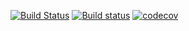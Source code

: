 [![Build Status](https://travis-ci.org/Frederick-S/onemark.svg?branch=master)](https://travis-ci.org/Frederick-S/onemark) [![Build status](https://ci.appveyor.com/api/projects/status/34bb6bb8lvmrtuss/branch/master?svg=true)](https://ci.appveyor.com/project/Frederick-S/onemark/branch/master) [![codecov](https://codecov.io/gh/Frederick-S/onemark/branch/master/graph/badge.svg)](https://codecov.io/gh/Frederick-S/onemark)
